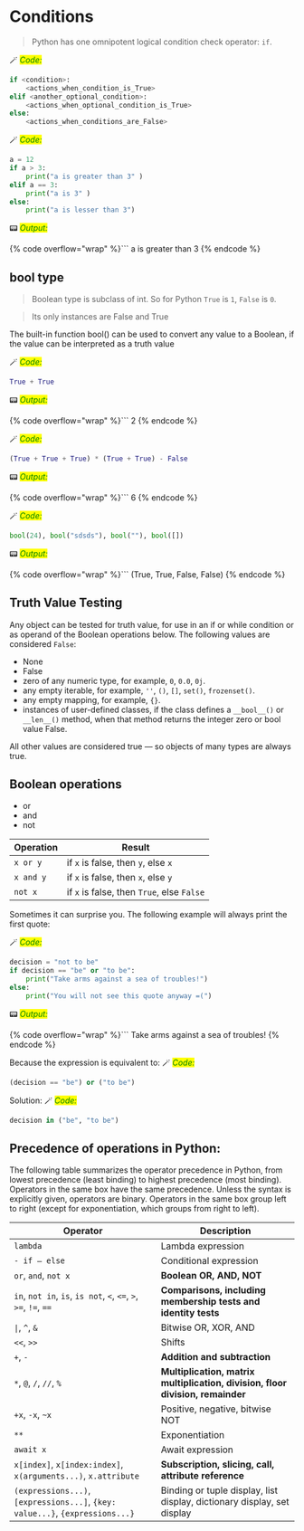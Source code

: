 # Conditions

> Python has one omnipotent logical condition check operator: ```if```.

🪄 _<mark style="color:green;">Code:</mark>_

```python
if <condition>:
    <actions_when_condition_is_True>
elif <another_optional_condition>:
    <actions_when_optional_condition_is_True>
else:
    <actions_when_conditions_are_False>
```


🪄 _<mark style="color:green;">Code:</mark>_

```python
a = 12
if a > 3: 
    print("a is greater than 3" )
elif a == 3: 
    print("a is 3" )
else: 
    print("a is lesser than 3")
```

📟 _<mark style="color:green;">Output:</mark>_

{% code overflow="wrap" %}```
a is greater than 3
{% endcode %}



## bool type

> Boolean type is subclass of int. So for Python ```True``` is ```1```, ```False``` is ```0```. 

> Its only instances are False and True 

The built-in function bool() can be used to convert any value to a Boolean, if the value can be interpreted as a truth value 


🪄 _<mark style="color:green;">Code:</mark>_

```python
True + True
```




📟 _<mark style="color:green;">Output:</mark>_

{% code overflow="wrap" %}```
2
{% endcode %}





🪄 _<mark style="color:green;">Code:</mark>_

```python
(True + True + True) * (True + True) - False
```




📟 _<mark style="color:green;">Output:</mark>_

{% code overflow="wrap" %}```
6
{% endcode %}





🪄 _<mark style="color:green;">Code:</mark>_

```python
bool(24), bool("sdsds"), bool(""), bool([])
```




📟 _<mark style="color:green;">Output:</mark>_

{% code overflow="wrap" %}```
(True, True, False, False)
{% endcode %}





## Truth Value Testing

Any object can be tested for truth value, for use in an if or while condition or as operand of the Boolean operations below. The following values are considered `False`:

* None
* False
* zero of any numeric type, for example, `0`, `0.0`, `0j`.
* any empty iterable, for example, `''`, `()`, `[]`, `set()`, `frozenset()`.
* any empty mapping, for example, `{}`.
* instances of user-defined classes, if the class defines a `__bool__()` or `__len__()` method, when that method returns the integer zero or bool value False.

All other values are considered true — so objects of many types are always true.

## Boolean operations

* or
* and
* not

| Operation    |  Result                        |
|--------------|--------------------------------|
| ```x or y```       | if ```x``` is false, then ```y```, else ```x```
| ```x and y```      | if ```x``` is false, then ```x```, else ```y```
| ```not x```        | if ```x``` is false, then ```True```, else ```False```


Sometimes it can surprise you. The following example will always print the first quote:


🪄 _<mark style="color:green;">Code:</mark>_

```python
decision = "not to be"
if decision == "be" or "to be":
    print("Take arms against a sea of troubles!")
else:
    print("You will not see this quote anyway =(")
```

📟 _<mark style="color:green;">Output:</mark>_

{% code overflow="wrap" %}```
Take arms against a sea of troubles!
{% endcode %}



Because the expression is equivalent to:
🪄 _<mark style="color:green;">Code:</mark>_

```python
(decision == "be") or ("to be")
```

Solution:
🪄 _<mark style="color:green;">Code:</mark>_

```python
decision in ("be", "to be")
```

## Precedence of operations in Python:

The following table summarizes the operator precedence in Python, from lowest precedence (least binding) to highest precedence (most binding). Operators in the same box have the same precedence. Unless the syntax is explicitly given, operators are binary. Operators in the same box group left to right (except for exponentiation, which groups from right to left).


|Operator	|Description  |
|-----------|-------------|
|`lambda`                                        	| Lambda expression
|`- if – else`                                        | Conditional expression
|`or`, `and`, `not x`	                            | **Boolean OR, AND, NOT**
|`in`, `not in`, `is`, `is not`, `<`, `<=`, `>`, `>=`, `!=`, `==` |	**Comparisons, including membership tests and identity tests**
| <code>&#124;</code>, `^`, `&`                                      | Bitwise OR, XOR, AND
|`<<`, `>>`                                         | Shifts
|`+`, `-`                                           | **Addition and subtraction**
|`*`, `@`, `/`, `//`, `%`                           | **Multiplication, matrix multiplication, division, floor division, remainder** 
|`+x`, `-x`, `~x`	                                | Positive, negative, bitwise NOT
|`**`                                               | Exponentiation
|`await x`                                            | Await expression
|`x[index]`, `x[index:index]`, `x(arguments...)`, `x.attribute`                | **Subscription, slicing, call, attribute reference**
|`(expressions...)`, `[expressions...]`, `{key: value...}`, `{expressions...}` | Binding or tuple display, list display, dictionary display, set display